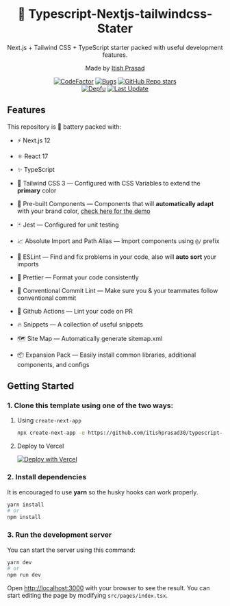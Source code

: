 <div align="center">
  <h1>🔋 Typescript-Nextjs-tailwindcss-Stater</h1>
  <p>Next.js + Tailwind CSS + TypeScript starter packed with useful development features.</p>
  <p>Made by <a href="https://itishprasad.vercel.app">Itish Prasad</a></p>
  
  
  [![CodeFactor](https://www.codefactor.io/repository/github/theodorusclarence/ts-nextjs-tailwind-starter/badge/main)](https://www.codefactor.io/repository/github/theodorusclarence/ts-nextjs-tailwind-starter/overview/main)
  [![Bugs](https://sonarcloud.io/api/project_badges/measure?project=theodorusclarence_ts-nextjs-tailwind-starter&metric=bugs)](https://sonarcloud.io/dashboard?id=theodorusclarence_ts-nextjs-tailwind-starter)
  [![GitHub Repo stars](https://img.shields.io/github/stars/itishprasad30/typescript-nextjs-tailwindcss-stater)](https://github.com/itishprasad30/typescript-nextjs-tailwindcss-stater/stargazers)  
  [![Depfu](https://badges.depfu.com/badges/fc6e730632ab9dacaf7df478a08684a7/overview.svg)](https://depfu.com/github/theodorusclarence/ts-nextjs-tailwind-starter?project_id=30160)
  [![Last Update](https://img.shields.io/badge/deps%20update-saturday,sunday-blue.svg)](https://shields.io/)
</div>

## Features

This repository is 🔋 battery packed with:

- ⚡️ Next.js 12
- ⚛️ React 17
- ✨ TypeScript
- 💨 Tailwind CSS 3 — Configured with CSS Variables to extend the **primary** color
- 💎 Pre-built Components — Components that will **automatically adapt** with your brand color, [check here for the demo](https://typescript-nextjs-tailwindcss-stater.vercel.app/components)
- 🃏 Jest — Configured for unit testing
- 📈 Absolute Import and Path Alias — Import components using `@/` prefix
- 📏 ESLint — Find and fix problems in your code, also will **auto sort** your imports
- 💖 Prettier — Format your code consistently
- 🤖 Conventional Commit Lint — Make sure you & your teammates follow conventional commit
- 👷 Github Actions — Lint your code on PR

- 🔥 Snippets — A collection of useful snippets

- 🗺 Site Map — Automatically generate sitemap.xml
- 📦 Expansion Pack — Easily install common libraries, additional components, and configs

## Getting Started

### 1. Clone this template using one of the two ways:


1. Using `create-next-app`

   ```bash
   npx create-next-app -e https://github.com/itishprasad30/typescript-nextjs-tailwindcss-stater  project-name
   ```

2. Deploy to Vercel

   [![Deploy with Vercel](https://vercel.com/button)](https://vercel.com/itishprasad30/typescript-nextjs-tailwindcss-stater/B4ekPMh1i39iAjYGrKk6hn8stp1S)

### 2. Install dependencies

It is encouraged to use **yarn** so the husky hooks can work properly.

```bash
yarn install
# or
npm install
```

### 3. Run the development server

You can start the server using this command:

```bash
yarn dev
# or
npm run dev
```

Open [http://localhost:3000](http://localhost:3000) with your browser to see the result. You can start editing the page by modifying `src/pages/index.tsx`.
